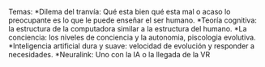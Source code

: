Temas: 
    *Dilema del tranvía: Qué esta bien qué esta mal o acaso lo preocupante es lo que le puede enseñar el ser humano.
    *Teoría cognitiva: la estructura de la computadora similar a la estructura del humano.
    *La conciencia: los niveles de conciencia y la autonomia, piscologia evolutiva.
    *Inteligencia artificial dura y suave: velocidad de evolución y responder a necesidades.
    *Neuralink: Uno con la IA o la llegada de la VR
